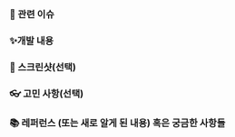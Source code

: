 ### 📌 관련 이슈
<!-- 관련있는 이슈 번호(#000)을 적어주세요. -->

### ✨개발 내용
<!-- 개발한 내용을 설명을 적어주세요 -->

### 📸 스크린샷(선택)
<!-- 스크린샷이 필요한 과제면 스크린샷을 첨부해주세요 -->

### 👓 고민 사항(선택)

### 📚 레퍼런스 (또는 새로 알게 된 내용) 혹은 궁금한 사항들
<!-- 참고할 사항이 있다면 적어주세요 -->
